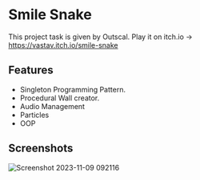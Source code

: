 
# Smile Snake

This project task is given by Outscal.
Play it on itch.io -> https://vastav.itch.io/smile-snake

## Features

- Singleton Programming Pattern.
- Procedural Wall creator.
- Audio Management
- Particles 
- OOP



## Screenshots

![Screenshot 2023-11-09 092116](https://github.com/VastavPansuriya/Smile-Sanke/assets/143316767/0680bf0a-1327-49a6-8022-e94ee62e6c8c)
